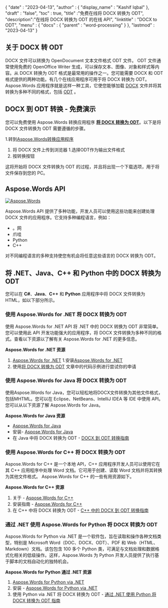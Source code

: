 {
  "date" : "2023-04-13",
  "author" : {
    "display_name" : "Kashif Iqbal"
},
  "draft" : "false",
  "toc" : true,
  "title" :"免费在线将 DOCX 转换为 ODT",
  "description":"在线将 DOCX 转换为 ODT 的在线 API",
  "linktitle" : "DOCX to ODT",
  "menu" : {
    "docs" : {
      "parent" : "word-processing"
}
},
  "lastmod" : "2023-04-13"
}

## 关于 DOCX 转 ODT

DOCX 文件可以转换为 OpenDocument 文本文件格式 ODT 文件。 ODT 文件通常使用免费的 OpenOffice Writer 生成，可以保存文本、图像、对象和样式等内容。从 DOCX 转换为 ODT 格式是最常用的操作之一。您可能需要 DOCX 和 ODT 格式提供的两种功能。有几个在线应用程序可用于将 DOCX 转换为 ODT。 Aspose.Words 应用程序就是这样一种工具，它使您能够加载 [DOCX](/zh/word-processing/docx/) 文件并将其转换为多种不同的格式，包括 [ODT](/zh/word-processing/odt/) 。

## DOCX 到 ODT 转换 - 免费演示

您可以免费使用 Aspose.Words 转换应用程序 **[将 DOCX 转换为 ODT](https://products.aspose.app/words/conversion/docx-to-xhtml)**。以下是将 DOCX 文件转换为 ODT 需要遵循的步骤。

1.转到[Aspose.Words转换应用程序](https://products.aspose.app/words/conversion/docx-to-odt)
1. 将 DOCX 文件上传到浏览器
1.选择ODT作为输出文件格式
1. 按转换按钮

这将开始将 DOCX 文件转换为 ODT 的过程，并且将出现一个下载选项，用于将文件保存到您的 PC。

## Aspose.Words API

[![Aspose.Words](../try-aspose-words.png)](https://products.aspose.com/words/)

Aspose.Words API 提供了多种功能，开发人员可以使用这些功能来创建处理 DOCX 文件的应用程序。它支持多种编程语言，例如：

* 。网
* 爪哇
* Python
* C++

对不同编程语言的多种支持使您有机会将任意这些语言的 DOCX 转换为 ODT。

## 将 .NET、Java、C++ 和 Python 中的 DOCX 转换为 ODT

您可以在 **C#**、**Java**、**C++** 和 **Python** 应用程序中将 DOCX 文件转换为 HTML，如以下部分所示。

### 使用 Aspose.Words for .NET 将 DOCX 转换为 ODT

使用 Aspose.Words for .NET API 将 .NET 中的 DOCX 转换为 ODT 非常简单。您可以使用此 API 开发功能强大的应用程序，将 DOCX 文件转换为多种不同的格式。查看以下资源以了解有关 Aspose.Words for .NET 的更多信息。

**Aspose.Words for .NET 资源**

1. [Aspose.Words for .NET](https://products.aspose.com/words/net/)
1.安装[Aspose.Words for .NET](https://docs.aspose.com/words/net/installation/)
1. 使用[将 DOCX 转换为 ODT](https://docs.aspose.com/words/net/convert-a-document-to-html-mhtml-or-epub/) 文章中的代码示例进行尝试你的申请

### 使用 Aspose.Words for Java 将 DOCX 转换为 ODT

使用Aspose.Words for Java，您可以轻松地将DOCX文件转换为其他文件格式，包括MHTML。您可以在 Eclipse、NetBeans、IntelliJ IDEA 等 IDE 中使用 API。您可以从以下资源了解 Aspose.Words for Java。

**Aspose.Words for Java 资源**

* [Aspose.Words for Java](https://products.aspose.com/words/java/)
* 安装- [Aspose.Words for Java](https://docs.aspose.com/words/java/installation/)
* 在 Java 中将 DOCX 转换为 ODT - [DOCX 到 ODT 转换指南](https://docs.aspose.com/words/java/convert-a-document-to-html-mhtml-or-epub/)

### 使用 Aspose.Words for C++ 将 DOCX 转换为 ODT

Aspose.Words for C++ 是一个本地 API，C++ 应用程序开发人员可以使用它在其 C++ 应用程序中处理 Word 文档。它可用于创建、读取 Word 文档并将其转换为其他文件格式。 Aspose.Words for C++ 的一些有用资源如下。

**Aspose.Words for C++ 资源**

1. 关于 - [Aspose.Words for C++](https://products.aspose.com/words/cpp/)
1. 安装指南 - [Aspose.Words for C++](https://docs.aspose.com/words/cpp/installation/)
1. 在 C++ 中将 DOCX 转换为 ODT - [C++ 中的 DOCX 到 ODT 转换指南](https://docs.aspose.com/words/cpp/convert-a-document-to-html-mhtml-or-epub/)

### 通过 .NET 使用 Aspose.Words for Python 将 DOCX 转换为 ODT

Aspose.Words for Python via .NET 是一个软件包，旨在读取和操作各种文档类型，特别是 Microsoft Word（DOC、DOCX、ODT）、PDF 和 Web（HTML、Markdown）文档。该包包含 100 多个 Python 类，可满足与文档处理和数据格式化相关的低级操作。这样，Aspose.Words 为 Python 开发人员提供了执行基于脚本的文档自动化的独特机会。

**Aspose.Words for Python 通过 .NET 资源**

1. [Aspose.Words for Python via .NET](https://products.aspose.com/words/python-net/)
1. 安装 - [Aspose.Words for Python via .NET](https://releases.aspose.com/words/python/)
1. 使用 Python via .NET 将 DOCX 转换为 ODT - [通过 .NET 使用 Python 将 DOCX 转换为 ODT 指南](https://docs.aspose.com/words/python-net/convert-a-document-to-html-mhtml-or-epub/)

